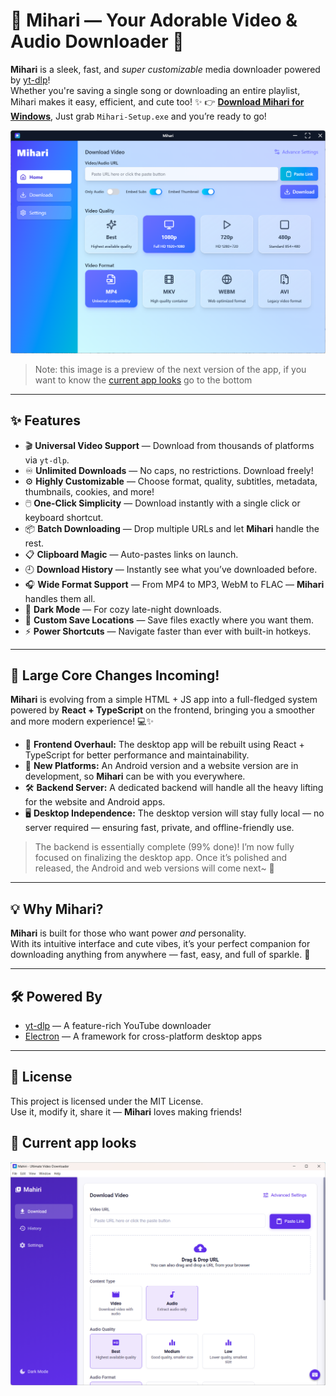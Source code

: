 # 🌸 Mihari — Your Adorable Video & Audio Downloader 💖

**Mihari** is a sleek, fast, and _super customizable_ media downloader powered by [yt-dlp](https://github.com/yt-dlp/yt-dlp)!  
Whether you're saving a single song or downloading an entire playlist, Mihari makes it easy, efficient, and cute too! ✨
👉 **[Download Mihari for Windows](https://github.com/mahirox36/Mihari/releases/latest)**, Just grab `Mihari-Setup.exe` and you’re ready to go!

![Mihari Screenshot](assets/new_app.png)
> Note: this image is a preview of the next version of the app, if you want to know the [current app looks](#-current-app-looks) go to the bottom
---

## ✨ Features

- 🎬 **Universal Video Support** — Download from thousands of platforms via `yt-dlp`.
- ♾️ **Unlimited Downloads** — No caps, no restrictions. Download freely!
- ⚙️ **Highly Customizable** — Choose format, quality, subtitles, metadata, thumbnails, cookies, and more!
- 🖱️ **One-Click Simplicity** — Download instantly with a single click or keyboard shortcut.
- 📦 **Batch Downloading** — Drop multiple URLs and let **Mihari** handle the rest.
- 📋 **Clipboard Magic** — Auto-pastes links on launch.
- 🕘 **Download History** — Instantly see what you’ve downloaded before.
- 🎧 **Wide Format Support** — From MP4 to MP3, WebM to FLAC — **Mihari** handles them all.
- 🌙 **Dark Mode** — For cozy late-night downloads.
- 📁 **Custom Save Locations** — Save files exactly where you want them.
- ⚡ **Power Shortcuts** — Navigate faster than ever with built-in hotkeys.

---

## 🚧 Large Core Changes Incoming!

**Mihari** is evolving from a simple HTML + JS app into a full-fledged system powered by **React + TypeScript** on the frontend, bringing you a smoother and more modern experience! 💻✨

- 🌟 **Frontend Overhaul:** The desktop app will be rebuilt using React + TypeScript for better performance and maintainability.
- 📱 **New Platforms:** An Android version and a website version are in development, so **Mihari** can be with you everywhere.
- 🛠️ **Backend Server:** A dedicated backend will handle all the heavy lifting for the website and Android apps.
- 🖥️ **Desktop Independence:** The desktop version will stay fully local — no server required — ensuring fast, private, and offline-friendly use.

> The backend is essentially complete (99% done)! I’m now fully focused on finalizing the desktop app. Once it’s polished and released, the Android and web versions will come next~ 🌸

---

## 💡 Why Mihari?

**Mihari** is built for those who want power _and_ personality.  
With its intuitive interface and cute vibes, it’s your perfect companion for downloading anything from anywhere — fast, easy, and full of sparkle. 🌟

---

## 🛠️ Powered By

- [yt-dlp](https://github.com/yt-dlp/yt-dlp) — A feature-rich YouTube downloader
- [Electron](https://www.electronjs.org/) — A framework for cross-platform desktop apps

---

## 💖 License

This project is licensed under the MIT License.  
Use it, modify it, share it — **Mihari** loves making friends!

## 🌟 Current app looks

![Mihari Screenshot](assets/app.png)
